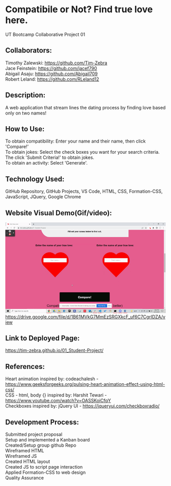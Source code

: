 # Compatibile or Not? Find true love here.
UT Bootcamp Collaborative Project 01

## Collaborators:
Timothy Zalewski: https://github.com/Tim-Zebra <br />
Jace Feinstein: https://github.com/jacef790 <br />
Abigail Asaju: https://github.com/Abigail709 <br />
Robert Leland: https://github.com/RLeland12

## Description:
A web application that stream lines the dating process by finding love based only on two names!

## How to Use:
To obtain compatibility: Enter your name and their name, then click 'Compare!' <br />
To obtain jokes: Select the check boxes you want for your search criteria. The click 'Submit Criteria!' to obtain jokes. <br />
To obtain an activity: Select 'Generate'.

## Technology Used:
GitHub Repository, 
GitHub Projects,
VS Code, 
HTML, 
CSS, 
Formation-CSS, 
JavaScript, 
JQuery, 
Google Chrome

## Website Visual Demo(Gif/video):
![Banner](Project_1-Demo-Gif.gif)
https://drive.google.com/file/d/1B61MVkG7MmEzSRGXkcF_uf6C7CgrIDZA/view

## Link to Deployed Page:
https://tim-zebra.github.io/01_Student-Project/

## References:
Heart animation inspired by: codeachalesh - https://www.geeksforgeeks.org/pulsing-heart-animation-effect-using-html-css/ <br />
CSS - html, body {} inspired by: Harshit Tewari - https://www.youtube.com/watch?v=OASSKoiCfqY <br />
Checkboxes inspired by: jQuery UI - https://jqueryui.com/checkboxradio/

## Development Process:
Submitted project proposal <br />
Setup and implemented a Kanban board <br />
Created/Setup group github Repo <br />
Wireframed HTML <br />
Wireframed JS <br />
Created HTML layout <br />
Created JS to script page interaction <br />
Applied Formation-CSS to web design <br />
Quality Assurance